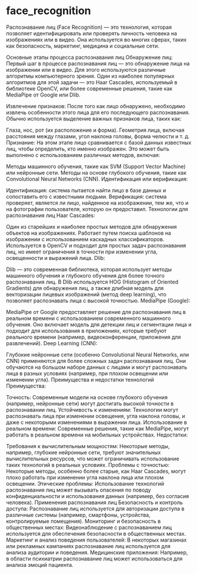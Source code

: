 # face_recognition
Распознавание лиц (Face Recognition) — это технология, которая позволяет идентифицировать или проверять личность человека на изображениях или в видео. Она используется во многих сферах, таких как безопасность, маркетинг, медицина и социальные сети.

Основные этапы процесса распознавания лиц
Обнаружение лиц: Первый шаг в процессе распознавания лиц — это обнаружение лица на изображении или в видео. Для этого используются различные алгоритмы компьютерного зрения. Один из наиболее популярных алгоритмов для этой задачи — это Haar Cascades, используемый в библиотеке OpenCV, или более современные решения, такие как MediaPipe от Google или Dlib.

Извлечение признаков: После того как лицо обнаружено, необходимо извлечь особенности этого лица для его последующего распознавания. Обычно используется выделение важных признаков лица, таких как:

Глаза, нос, рот (их расположение и форма).
Геометрия лица, включая расстояния между глазами, угол наклона головы, форма челюсти и т. д.
Признание: На этом этапе лицо сравнивается с базой данных известных лиц, чтобы определить, кто именно изображен. Это может быть выполнено с использованием различных методов, включая:

Методы машинного обучения, такие как SVM (Support Vector Machine) или нейронные сети.
Методы на основе глубокого обучения, такие как Convolutional Neural Networks (CNN).
Идентификация или верификация:

Идентификация: система пытается найти лицо в базе данных и сопоставить его с известными людьми.
Верификация: система проверяет, является ли лицо, найденное на изображении, тем же, что и на фотографии пользователя, которую он предоставил.
Технологии для распознавания лиц
Haar Cascades:

Один из старейших и наиболее простых методов для обнаружения объектов на изображениях.
Работает путем поиска шаблонов на изображении с использованием каскадных классификаторов.
Используется в OpenCV и подходит для простых задач распознавания лиц, но имеет ограничения в точности при изменении угла, освещенности и выражений лица.
Dlib:

Dlib — это современная библиотека, которая использует методы машинного обучения и глубокого обучения для более точного распознавания лиц.
В Dlib используется HOG (Histogram of Oriented Gradients) для обнаружения лиц, а также длибная модель для векторизации лицевых изображений (метод deep learning), что позволяет распознавать лица с высокой точностью.
MediaPipe (Google):

MediaPipe от Google предоставляет решение для распознавания лиц в реальном времени с использованием современного машинного обучения.
Оно включает модель для детекции лиц и сегментации лица и подходит для использования в приложениях, которые требуют реального времени (например, видеоконференции, приложения для развлечений).
Deep Learning (CNN):

Глубокие нейронные сети (особенно Convolutional Neural Networks, или CNN) применяются для более сложных задач распознавания лиц.
Они обучаются на большом наборе данных с лицами и могут распознавать лица в разных условиях (например, при плохом освещении или изменении угла).
Преимущества и недостатки технологий
Преимущества:

Точность: Современные модели на основе глубокого обучения (например, нейронные сети) могут достигать высокой точности в распознавании лиц.
Устойчивость к изменениям: Технологии могут распознавать лица при изменении освещения, угла наклона головы, и даже с некоторыми изменениями в выражении лица.
Использование в реальном времени: Современные решения, такие как MediaPipe, могут работать в реальном времени на мобильных устройствах.
Недостатки:

Требования к вычислительным мощностям: Некоторые методы, например, глубокие нейронные сети, требуют значительных вычислительных ресурсов, что может ограничивать использование таких технологий в реальных условиях.
Проблемы с точностью: Некоторые методы, особенно более старые, как Haar Cascades, могут плохо работать при изменении угла наклона лица или плохом освещении.
Этические проблемы: Использование технологий распознавания лиц может вызывать опасения по поводу конфиденциальности и использования данных (например, без согласия человека).
Применения распознавания лиц
Безопасность и контроль доступа: Распознавание лиц используется для авторизации доступа в различные системы (например, смартфоны, устройства, контролируемые помещения).
Мониторинг и безопасность в общественных местах: Видеонаблюдение с распознаванием лиц используется для обеспечения безопасности в общественных местах.
Маркетинг и анализ поведения пользователей: В некоторых магазинах или рекламных кампаниях распознавание лиц используется для анализа аудитории и поведения.
Медицинские приложения: Например, в области психиатрии распознавание лиц может использоваться для анализа эмоций пациента.
